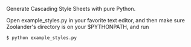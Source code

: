 Generate Cascading Style Sheets with pure Python.

Open example_styles.py in your favorite text editor, and then make sure
Zoolander's directory is on your $PYTHONPATH, and run

    $ python example_styles.py